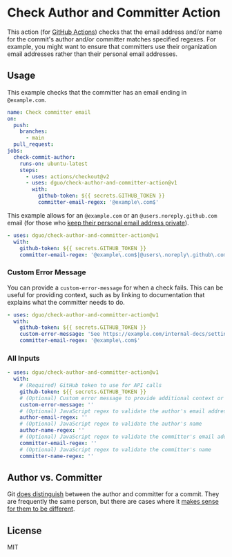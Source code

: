 # Check Author and Committer Action

This action (for [GitHub Actions](https://github.com/features/actions)) checks
that the email address and/or name for the commit's author and/or committer
matches specified regexes. For example, you might want to ensure that committers
use their organization email addresses rather than their personal email
addresses.

## Usage

This example checks that the committer has an email ending in
`@example.com`.

```yaml
name: Check committer email
on:
  push:
    branches:
      - main
  pull_request:
jobs:
  check-commit-author:
    runs-on: ubuntu-latest
    steps:
      - uses: actions/checkout@v2
      - uses: dguo/check-author-and-committer-action@v1
        with:
          github-token: ${{ secrets.GITHUB_TOKEN }}
          committer-email-regex: '@example\.com$'
```

This example allows for an `@example.com` or an `@users.noreply.github.com`
email (for those who [keep their personal email address
private](https://docs.github.com/en/account-and-profile/setting-up-and-managing-your-github-user-account/managing-email-preferences/setting-your-commit-email-address#about-commit-email-addresses)).

```yaml
- uses: dguo/check-author-and-committer-action@v1
  with:
    github-token: ${{ secrets.GITHUB_TOKEN }}
    committer-email-regex: '@example\.com$|@users\.noreply\.github\.com$'
```

### Custom Error Message

You can provide a `custom-error-message` for when a check fails. This can be
useful for providing context, such as by linking to documentation that explains
what the committer needs to do.

```yaml
- uses: dguo/check-author-and-committer-action@v1
  with:
    github-token: ${{ secrets.GITHUB_TOKEN }}
    custom-error-message: 'See https://example.com/internal-docs/setting-your-git-config'
    committer-email-regex: '@example\.com$'
```

### All Inputs

```yaml
- uses: dguo/check-author-and-committer-action@v1
  with:
    # (Required) GitHub token to use for API calls
    github-token: ${{ secrets.GITHUB_TOKEN }}
    # (Optional) Custom error message to provide additional context or information
    custom-error-message: ''
    # (Optional) JavaScript regex to validate the author's email address
    author-email-regex: ''
    # (Optional) JavaScript regex to validate the author's name
    author-name-regex: ''
    # (Optional) JavaScript regex to validate the committer's email address
    committer-email-regex: ''
    # (Optional) JavaScript regex to validate the committer's name
    committer-name-regex: ''
```

## Author vs. Committer

Git [does distinguish](https://stackoverflow.com/q/18750808/1481479) between the
author and committer for a commit. They are frequently the same person, but
there are cases where it [makes sense for them to be
different](https://ivan.bessarabov.com/blog/git-author-committer).

## License

MIT
